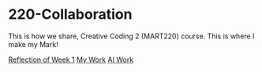 # 220-Collaboration
This is how we share, Creative Coding 2 (MART220) course.
This is where I make my Mark!

[Reflection of Week 1](https://docs.google.com/document/d/1k7vqbX4xCQzyRLbqT5hrvpyf3m6frxOmqXhaavig-fc/edit?tab=t.0)
[My Work](https://editor.p5js.org/)
[AI Work](https://editor.p5js.org/JosephRosol1/sketches/4cnn36o-a)

